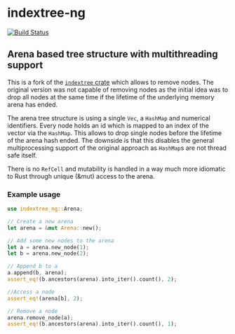 # indextree-ng

[![Build Status](https://travis-ci.org/raymontag/indextree.svg?branch=master)](https://travis-ci.org/raymontag/indextree)

## Arena based tree structure with multithreading support
This is a fork of the [`indextree` crate](https://github.com/saschagrunert/indextree) 
which allows to remove nodes. The original version was not capable of removing
nodes as the initial idea was to drop all nodes at the same time if the lifetime 
of the underlying memory arena has ended.

The arena tree structure is using a single `Vec`, a `HashMap` and numerical 
identifiers. Every node holds an id which is mapped to an index of the vector
via the `HashMap`. This allows to drop single nodes before the lifetime of the
arena hash ended. The downside is that this disables the general multiprocessing 
support of the original approach as `HashMap`s are not thread safe itself.

There is no `RefCell` and mutability is handled in a way much more idiomatic to Rust 
through unique (&mut) access to the arena. 

### Example usage
```rust
use indextree_ng::Arena;

// Create a new arena
let arena = &mut Arena::new();

// Add some new nodes to the arena
let a = arena.new_node(1);
let b = arena.new_node(2);

// Append b to a
a.append(b, arena);
assert_eq!(b.ancestors(arena).into_iter().count(), 2);

//Access a node
assert_eq!(arena[b], 2);

// Remove a node
arena.remove_node(a);
assert_eq!(b.ancestors(arena).into_iter().count(), 1);

```

